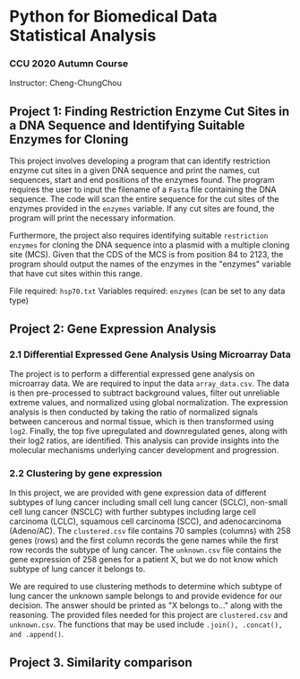 # Python for Biomedical Data Statistical Analysis
### CCU 2020 Autumn Course
Instructor: Cheng-ChungChou

## Project 1: Finding Restriction Enzyme Cut Sites in a DNA Sequence and Identifying Suitable Enzymes for Cloning

This project involves developing a program that can identify restriction enzyme cut sites in a given DNA sequence and print the names, cut sequences, start and end positions of the enzymes found. The program requires the user to input the filename of a `Fasta` file containing the DNA sequence. The code will scan the entire sequence for the cut sites of the enzymes provided in the `enzymes` variable. If any cut sites are found, the program will print the necessary information.

Furthermore, the project also requires identifying suitable `restriction enzymes` for cloning the DNA sequence into a plasmid with a multiple cloning site (MCS). Given that the CDS of the MCS is from position 84 to 2123, the program should output the names of the enzymes in the "enzymes" variable that have cut sites within this range.

File required: `hsp70.txt`
Variables required: `enzymes` (can be set to any data type)

## Project 2: Gene Expression Analysis

### 2.1 Differential Expressed Gene Analysis Using Microarray Data

The project is to perform a differential expressed gene analysis on microarray data. We are required to input the data `array_data.csv`. The data is then pre-processed to subtract background values, filter out unreliable extreme values, and normalized using global normalization. The expression analysis is then conducted by taking the ratio of normalized signals between cancerous and normal tissue, which is then transformed using `log2`. Finally, the top five upregulated and downregulated genes, along with their log2 ratios, are identified. This analysis can provide insights into the molecular mechanisms underlying cancer development and progression.

### 2.2 Clustering by gene expression

In this project, we are provided with gene expression data of different subtypes of lung cancer including small cell lung cancer (SCLC), non-small cell lung cancer (NSCLC) with further subtypes including large cell carcinoma (LCLC), squamous cell carcinoma (SCC), and adenocarcinoma (Adeno/AC). The `clustered.csv` file contains 70 samples (columns) with 258 genes (rows) and the first column records the gene names while the first row records the subtype of lung cancer. The `unknown.csv` file contains the gene expression of 258 genes for a patient X, but we do not know which subtype of lung cancer it belongs to.

We are required to use clustering methods to determine which subtype of lung cancer the unknown sample belongs to and provide evidence for our decision. The answer should be printed as "X belongs to..." along with the reasoning. The provided files needed for this project are `clustered.csv` and `unknown.csv`. The functions that may be used include `.join(), .concat(), and .append()`.

## Project 3. Similarity comparison





